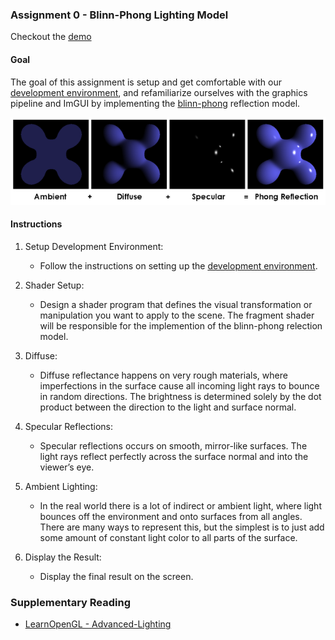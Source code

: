 ### Assignment 0 - Blinn-Phong Lighting Model

Checkout the [demo](demo/assignment0.html)

#### Goal

The goal of this assignment is setup and get comfortable with our [development environment][], and refamiliarize ourselves with the graphics pipeline and ImGUI by implementing the [blinn-phong][] reflection model.

<img src="images/phong-reflection-model.png" alt="Fact: This is the primary mode of transportation of the American cowboy." />


#### Instructions

1. Setup Development Environment:
    * Follow the instructions on setting up the [development environment][].

2. Shader Setup:
    * Design a shader program that defines the visual transformation or manipulation you want to apply to the scene. The fragment shader will be responsible for the implemention of the blinn-phong relection model.

3. Diffuse:
    * Diffuse reflectance happens on very rough materials, where imperfections in the surface cause all incoming light rays to bounce in random directions. The brightness is determined solely by the dot product between the direction to the light and surface normal.

4. Specular Reflections:
    * Specular reflections occurs on smooth, mirror-like surfaces. The light rays reflect perfectly across the surface normal and into the viewer’s eye. 

5. Ambient Lighting:
    * In the real world there is a lot of indirect or ambient light, where light bounces off the environment and onto surfaces from all angles. There are many ways to represent this, but the simplest is to just add some amount of constant light color to all parts of the surface.

6. Display the Result:
    * Display the final result on the screen.


### Supplementary Reading

*   [LearnOpenGL - Advanced-Lighting][]


[development environment]: environment.html
[blinn-phong]: https://en.wikipedia.org/wiki/Blinn%E2%80%93Phong_reflection_model
[LearnOpenGL - Advanced-Lighting]: https://learnopengl.com/Advanced-Lighting/Advanced-Lighting
